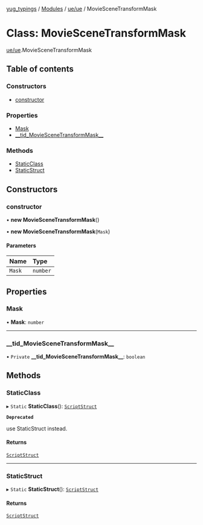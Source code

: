 [yug_typings](../README.md) / [Modules](../modules.md) / [ue/ue](../modules/ue_ue.md) / MovieSceneTransformMask

# Class: MovieSceneTransformMask

[ue/ue](../modules/ue_ue.md).MovieSceneTransformMask

## Table of contents

### Constructors

- [constructor](ue_ue.MovieSceneTransformMask.md#constructor)

### Properties

- [Mask](ue_ue.MovieSceneTransformMask.md#mask)
- [\_\_tid\_MovieSceneTransformMask\_\_](ue_ue.MovieSceneTransformMask.md#__tid_moviescenetransformmask__)

### Methods

- [StaticClass](ue_ue.MovieSceneTransformMask.md#staticclass)
- [StaticStruct](ue_ue.MovieSceneTransformMask.md#staticstruct)

## Constructors

### constructor

• **new MovieSceneTransformMask**()

• **new MovieSceneTransformMask**(`Mask`)

#### Parameters

| Name | Type |
| :------ | :------ |
| `Mask` | `number` |

## Properties

### Mask

• **Mask**: `number`

___

### \_\_tid\_MovieSceneTransformMask\_\_

• `Private` **\_\_tid\_MovieSceneTransformMask\_\_**: `boolean`

## Methods

### StaticClass

▸ `Static` **StaticClass**(): [`ScriptStruct`](ue_ue.ScriptStruct.md)

**`Deprecated`**

use StaticStruct instead.

#### Returns

[`ScriptStruct`](ue_ue.ScriptStruct.md)

___

### StaticStruct

▸ `Static` **StaticStruct**(): [`ScriptStruct`](ue_ue.ScriptStruct.md)

#### Returns

[`ScriptStruct`](ue_ue.ScriptStruct.md)
